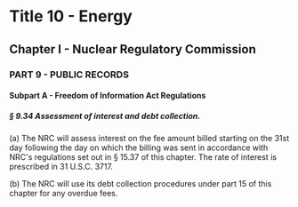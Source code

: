 
# Title 10 - Energy
## Chapter I - Nuclear Regulatory Commission
### PART 9 - PUBLIC RECORDS
#### Subpart A - Freedom of Information Act Regulations
##### § 9.34 Assessment of interest and debt collection.

(a) The NRC will assess interest on the fee amount billed starting on the 31st day following the day on which the billing was sent in accordance with NRC's regulations set out in § 15.37 of this chapter. The rate of interest is prescribed in 31 U.S.C. 3717.

(b) The NRC will use its debt collection procedures under part 15 of this chapter for any overdue fees.

